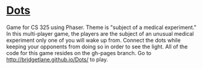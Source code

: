 # [Dots](http://bridgetlane.github.io/Dots/)
Game for CS 325 using Phaser. Theme is "subject of a medical experiment."
In this multi-player game, the players are the subject of an unusual medical experiment only one of you will wake up from. Connect the dots while keeping your opponents from doing so in order to see the light.
All of the code for this game resides on the gh-pages branch. Go to http://bridgetlane.github.io/Dots/ to play.
